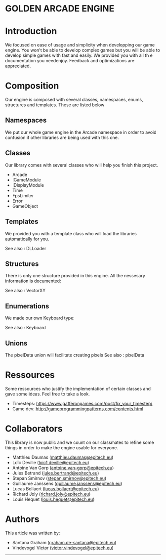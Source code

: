 GOLDEN ARCADE ENGINE
===================================

Introduction
===================================

We focused on ease of usage and simplicity when developping our game
engine. You won\'t be able to develop complex games but you will be able
to develop simple games with fast and easily. We provided you with all
th e documentation you needenjoy. Feedback and optimizations are
appreciated.

Composition
====================================

Our engine is composed with several classes, namespaces, enums,
structures and templates. These are listed below

Namespaces
--------------------------------------

We put our whole game engine in the Arcade
namespace in order to avoid confusion if other libraries are being used
with this one.

Classes
---------------------------------

Our library comes with several classes who will help you finish this
project.

-   Arcade
-   IGameModule
-   IDisplayModule
-   Time
-   FpsLimiter
-   Error
-   GameObject

Templates
------------------------------------

We provided you with a template class who will load the libraries
automatically for you.

See also
:   DLLoader

Structures
-----------------------------------

There is only one structure provided in this engine. All the nessesary
information is documented:

See also
:   VectorXY

Enumerations
-----------------------------------

We made our own Keyboard type:

See also
:   Keyboard

Unions
-----------------------------------

The pixelData union will facilitate creating pixels
See also
:   pixelData

Ressources
======================================

Some ressources who justify the implementation of certain classes and
gave some ideas. Feel free to take a look.

-   Timesteps: <https://www.gafferongames.com/post/fix_your_timestep/>
-   Game dev: <http://gameprogrammingpatterns.com/contents.html>

Collaborators
======================================

This library is now public and we count on our classmates to refine some
things in order to make the engine usable for everyone.

-   Matthieu Daumas (matthieu.daumas@epitech.eu)
-   Loïc Deville (loic1.deville@epitech.eu)
-   Antoine Van Gorp (antoine.van-gorp@epitech.eu)
-   Jules Betrand (jules.bertrand@epitech.eu)
-   Stepan Smirnov (stepan.smirnov@epitech.eu)
-   Guillaume Janssens (guillaume.janssens@epitech.eu)
-   Lucas Bollaert (lucas.bollaert@epitech.eu)
-   Richard Joly (richard.joly@epitech.eu)
-   Louis Hequet (louis.hequet@epitech.eu)

Authors
=================================

This article was written by:

-   Santana Graham (graham.de-santana@epitech.eu)
-   Vindevogel Victor (victor.vindevogel@epitech.eu)

------------------------------------------------------------------------